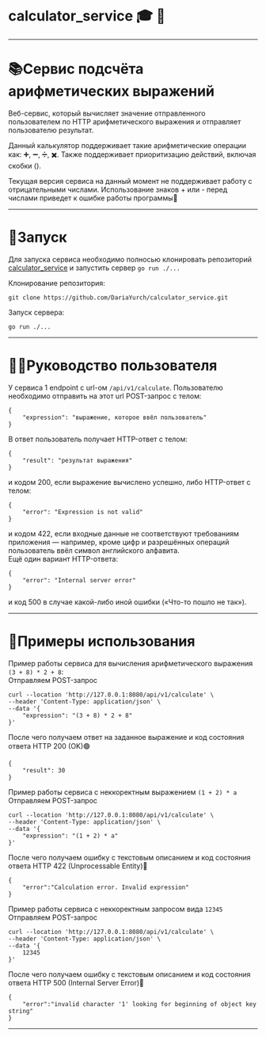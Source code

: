 # calculator_service :mortar_board: :triangular_ruler:
***
# 📚Сервис подсчёта арифметических выражений 

Веб-сервис, который вычисляет значение отправленного пользователем по HTTP арифметического выражения и отправляет пользователю результат.  

Данный калькулятор поддерживает такие арифметические операции как: ➕, ➖, ➗, ✖️. Также поддерживает приоритизацию действий, включая скобки ().

Текущая версия сервиса на данный момент не поддерживает работу с отрицательными числами. Использование знаков + или - перед числами приведет к ошибке работы программы🚫
***
# 🚀Запуск
Для запуска сервиса необходимо полносью клонировать репозиторий [calculator_service](https://github.com/DariaYurch/calculator_service_advanced) и запустить сервер ```go run ./...```  

Клонирование репозитория:  
``` 
git clone https://github.com/DariaYurch/calculator_service.git 
```
Запуск сервера:  
```
go run ./...
```
***
# 👨‍💻Руководство пользователя
У сервиса 1 endpoint с url-ом ```/api/v1/calculate```. Пользователю необходимо отправить на этот url POST-запрос с телом:
```
{
    "expression": "выражение, которое ввёл пользователь"
}
```
В ответ пользователь получает HTTP-ответ с телом:
```
{
    "result": "результат выражения"
}
```
и кодом 200, если выражение вычислено успешно, либо HTTP-ответ с телом:
```
{
    "error": "Expression is not valid"
}
```
и кодом 422, если входные данные не соответствуют требованиям приложения — например, кроме цифр и разрешённых операций пользователь ввёл символ английского алфавита.  
Ещё один вариант HTTP-ответа:
```
{
    "error": "Internal server error"
}
```
и код 500 в случае какой-либо иной ошибки («Что-то пошло не так»).
***
# 🔢Примеры использования
Пример работы сервиса для вычисления арифметического выражения ``` (3 + 8) * 2 + 8 ```:  
Отправляем POST-запрос  
```
curl --location 'http://127.0.0.1:8080/api/v1/calculate' \
--header 'Content-Type: application/json' \
--data '{
    "expression": "(3 + 8) * 2 + 8"
}'
```
После чего получаем ответ на заданное выражение и код состояния ответа HTTP 200 (OK)🟢
```
{
    "result": 30
}
```

Пример работы сервиса с неккоректным выражением ``` (1 + 2) * a ```  
Отправляем POST-запрос
```
curl --location 'http://127.0.0.1:8080/api/v1/calculate' \
--header 'Content-Type: application/json' \
--data '{
    "expression": "(1 + 2) * a"
}'
```
После чего получаем ошибку с текстовым описанием и код состояния ответа HTTP 422 (Unprocessable Entity)🔴
```
{
    "error":"Calculation error. Invalid expression"
}
```
Пример работы сервиса с неккоректным запросом вида ```12345```  
Отправляем POST-запрос
```
curl --location 'http://127.0.0.1:8080/api/v1/calculate' \
--header 'Content-Type: application/json' \
--data '{
    12345
}'
```
После чего получаем ошибку с текстовым описанием и код состояния ответа HTTP 500 (Internal Server Error)🔴
```
{
    "error":"invalid character '1' looking for beginning of object key string"
}
```
***





